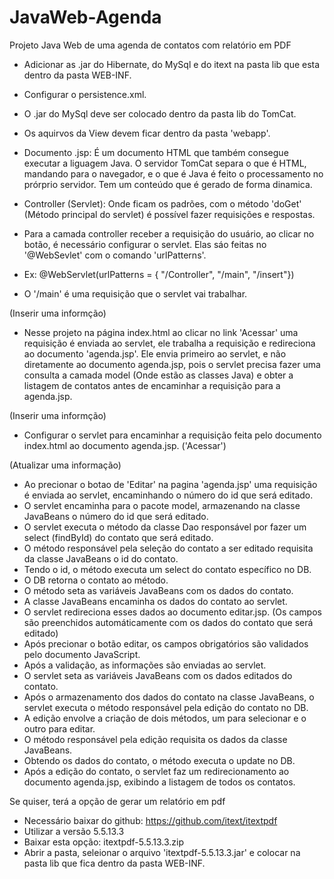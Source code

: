 # JavaWeb-Agenda
Projeto Java Web de uma agenda de contatos com relatório em PDF

- Adicionar as .jar do Hibernate, do MySql e do itext na pasta lib que esta dentro da pasta WEB-INF.
- Configurar o persistence.xml.
- O .jar do MySql deve ser colocado dentro da pasta lib do TomCat.

- Os aquirvos da View devem ficar dentro da pasta 'webapp'.

- Documento .jsp: É um documento HTML que também consegue executar a liguagem Java. O servidor TomCat separa o que é HTML, mandando para o navegador, e o que é Java é feito o processamento no prórprio servidor. Tem um conteúdo que é gerado de forma dinamica.

- Controller (Servlet):  Onde ficam os padrões, com o método 'doGet' (Método principal do servlet) é possível fazer requisições e respostas.

- Para a camada controller receber a requisição do usuário, ao clicar no botão, é necessário configurar o servlet. Elas sáo feitas no '@WebSevlet' com o comando 'urlPatterns'.
- Ex: @WebServlet(urlPatterns = { "/Controller", "/main", "/insert"})

- O '/main' é uma requisição que o servlet vai trabalhar.

(Inserir uma informção)
- Nesse projeto na página index.html ao clicar no link 'Acessar' uma requisição é enviada ao servlet, ele trabalha a requisição e redireciona ao documento 'agenda.jsp'. Ele envia primeiro ao servlet, e não diretamente ao documento agenda.jsp, pois o servlet precisa fazer uma consulta a camada model (Onde estão as classes Java) e obter a listagem de contatos antes de encaminhar a requisição para a agenda.jsp.

(Inserir uma informção)
- Configurar o servlet para encaminhar a requisição feita pelo documento index.html ao documento agenda.jsp. ('Acessar')

(Atualizar uma informação)
- Ao precionar o botao de 'Editar' na pagina 'agenda.jsp' uma requisição é enviada ao servlet, encaminhando o número do id que será editado.
- O servlet encaminha para o pacote model, armazenando na classe JavaBeans o número do id que será editado.
- O servlet executa o método da classe Dao responsável por fazer um select  (findById) do contato que será editado.
- O método responsável pela seleção do contato a ser editado requisita da classe JavaBeans o id do contato.
- Tendo o id, o método executa um select do contato específico no DB.
- O DB retorna o contato ao método.
- O método seta as variáveis JavaBeans com os dados do contato.
- A classe JavaBeans encaminha os dados do contato ao servlet.
- O servlet redireciona esses dados ao documento editar.jsp. (Os campos são preenchidos automáticamente com os dados do contato que será editado)
- Após precionar o botão editar, os campos obrigatórios são validados pelo documento JavaScript.
- Após a validação, as informações são enviadas ao servlet.
- O servlet seta as variáveis JavaBeans com os dados editados do contato.
- Após o armazenamento dos dados do contato na classe JavaBeans, o servlet executa o método responsável pela edição do contato no DB.
- A edição envolve a criação de dois métodos, um para selecionar e o outro para editar.
- O método responsável pela edição requisita os dados da classe JavaBeans.
- Obtendo os dados do contato, o método executa o update no DB.
- Após a edição do contato, o servlet faz um redirecionamento ao documento agenda.jsp, exibindo a listagem de todos os contatos.

Se quiser, terá a opção de gerar um relatório em pdf
- Necessário baixar do github: https://github.com/itext/itextpdf
- Utilizar a versão 5.5.13.3 
- Baixar esta opção: itextpdf-5.5.13.3.zip
- Abrir a pasta, seleionar o arquivo 'itextpdf-5.5.13.3.jar' e colocar na pasta lib que fica dentro da pasta WEB-INF.
